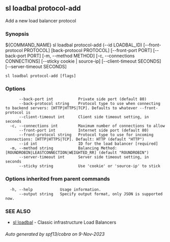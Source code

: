 ## sl loadbal protocol-add

Add a new load balancer protocol

### Synopsis

${COMMAND_NAME} sl loadbal protocol-add (--id LOADBAL_ID) [--front-protocol PROTOCOL] [back-protocol PROTOCOL] [--front-port PORT] [--back-port PORT] [-m, --method METHOD] [-c, --connections CONNECTIONS] [--sticky cookie | source-ip] [--client-timeout SECONDS] [--server-timeout SECONDS]

```
sl loadbal protocol-add [flags]
```

### Options

```
      --back-port int           Private side port (default 80)
      --back-protocol string    Protocol type to use when connecting to backend servers: [HTTP|HTTPS|TCP]. Defaults to whatever --front-protocol is
      --client-timeout int      Client side timeout setting, in seconds
  -c, --connections int         Maximum number of connections to allow
      --front-port int          Internet side port (default 80)
      --front-protocol string   Protocol type to use for incoming connections: [HTTP|HTTPS|TCP]. Default: HTTP (default "HTTP")
      --id int                  ID for the load balancer [required]
  -m, --method string           Balancing Method: [ROUNDROBIN|LEASTCONNECTION|WEIGHTED_RR] (default "ROUNDROBIN")
      --server-timeout int      Server side timeout setting, in seconds
      --sticky string           Use 'cookie' or 'source-ip' to stick
```

### Options inherited from parent commands

```
  -h, --help            Usage information.
      --output string   Specify output format, only JSON is supported now.
```

### SEE ALSO

* [sl loadbal](sl_loadbal.md)	 - Classic infrastructure Load Balancers

###### Auto generated by spf13/cobra on 9-Nov-2023
